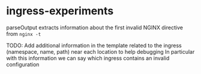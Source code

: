# ingress-experiments

parseOutput extracts information about the first invalid NGINX directive from `nginx -t`

TODO:
Add additional information in the template related to the ingress (namespace, name, path) near each location to help debugging
In particular with this information we can say which ingress contains an invalid configuration
